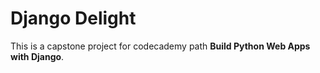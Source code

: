 # Django Delight

This is a capstone project for codecademy path **Build Python Web Apps with Django**.
